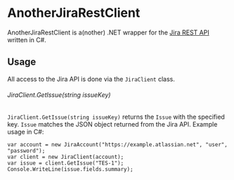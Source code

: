 AnotherJiraRestClient
=====================
AnotherJiraRestClient is a(nother) .NET wrapper for the [Jira REST API](http://docs.atlassian.com/jira/REST/latest/) written in C#.

Usage
-----
All access to the Jira API is done via the `JiraClient` 
class.

###### JiraClient.GetIssue(string issueKey)
`JiraClient.GetIssue(string issueKey)` returns the `Issue`
with the specified key. `Issue` matches the JSON object 
returned from the Jira API.
Example usage in C#:
    
    var account = new JiraAccount("https://example.atlassian.net", "user", "password");
    var client = new JiraClient(account);
    var issue = client.GetIssue("TES-1");
    Console.WriteLine(issue.fields.summary);
